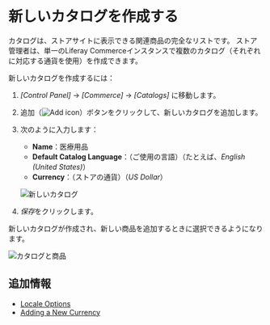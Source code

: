 # 新しいカタログを作成する

カタログは、ストアサイトに表示できる関連商品の完全なリストです。 ストア管理者は、単一のLiferay Commerceインスタンスで複数のカタログ（それぞれに対応する通貨を使用）を作成できます。

新しいカタログを作成するには：

1.  *[Control Panel]* → *[Commerce]* → *[Catalogs]* に移動します。

2.  追加（![Add icon](../../images/icon-add.png)）ボタンをクリックして、新しいカタログを追加します。

3.  次のように入力します：

      - **Name**：医療用品
      - **Default Catalog Language**：（ご使用の言語）（たとえば、*English (United States)*）
      - **Currency**：（ストアの通貨）（*US Dollar*）

    ![新しいカタログ](./creating-a-new-catalog/images/01.png)

4.  *保存*をクリックします。

新しいカタログが作成され、新しい商品を追加するときに選択できるようになります。

![カタログと商品](./creating-a-new-catalog/images/02.png)

## 追加情報

  - [Locale Options](../../store-administration/locale-options.md)
  - [Adding a New Currency](../../store-administration/currencies/adding-a-new-currency.md)
